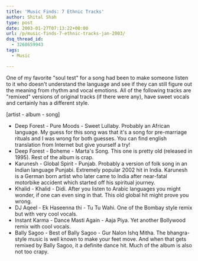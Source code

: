 ```yaml
---
title: 'Music Finds: 7 Ethnic Tracks'
author: Shital Shah
type: post
date: 2003-01-27T07:13:22+00:00
url: /p/music-finds-7-ethnic-tracks-jan-2003/
dsq_thread_id:
  - 3268659943
tags:
  - Music

---
```

One of my favorite "soul test" for a song had been to make someone listen to it who doesn't understand the language and see if they can still figure out the meaning from rhythm and vocal emotions. All of the following tracks are "remixed" versions of original tracks (if there were any), have sweet vocals and certainly has a different style.

[artist - album - song]

  * Deep Forest - Pure Moods - Sweet Lullaby. Probably an African language. My guess for this song was that it's a song for pre-marriage rituals and I was wrong for both guesses. You can find english translation from Internet but give yourself a try!
  * Deep Forest - Boheme - Marta's Song. This one is pretty old (released in 1995). Rest of the album is crap.
  * Karunesh - Global Spirit - Punjab. Probably a version of folk song in an Indian language Punjabi. Extremely popular 2002 hit in India. Karunesh is a German born artist who later came to India after near-fatal motorbike accident which started off his spiritual journey.
  * Khalid - Khalid - Didi. After you listen to Arabic languages you might wonder, if one can even sing in that. This old global hit might prove you wrong.
  * DJ Aqeel - Ek Haseenna thi - Tu Tu Wahi. One of the Bombay style remix but with very cool vocals.
  * Instant Karma - Dance Masti Again - Aaja Piya. Yet another Bollywood remix with cool vocals.
  * Bally Sagoo - Best of Bally Sagoo - Gur Nalon Ishq Mitha. The bhangra-style music is well known to make your feet move. And when that gets remixed by Bally Sagoo, it a definite dance hit. Much of the album is also not too crapy.